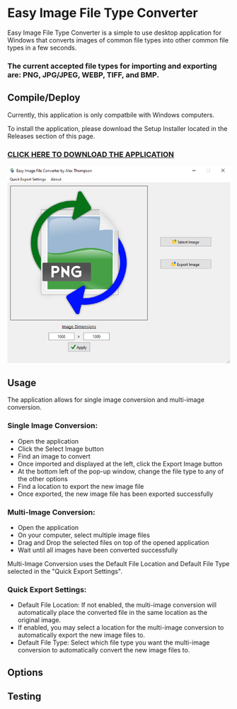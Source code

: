 # Easy Image File Type Converter

Easy Image File Type Converter is a simple to use desktop application for Windows that converts images of common file types into other common file types in a few seconds.<br/>
### The current accepted file types for importing and exporting are: PNG, JPG/JPEG, WEBP, TIFF, and BMP. 

## Compile/Deploy
Currently, this application is only compatbile with Windows computers.

To install the application, please download the Setup Installer located in the Releases section of this page.

### [CLICK HERE TO DOWNLOAD THE APPLICATION](https://github.com/AlexThomp1/Easy-Image-File-Type-Converter/releases/)

![Image of Application](media/MainImage.png)

## Usage
The application allows for single image conversion and multi-image conversion.

### Single Image Conversion:
- Open the application
- Click the Select Image button
- Find an image to convert
- Once imported and displayed at the left, click the Export Image button
- At the bottom left of the pop-up window, change the file type to any of the other options
- Find a location to export the new image file
- Once exported, the new image file has been exported successfully

### Multi-Image Conversion:
- Open the application
- On your computer, select multiple image files
- Drag and Drop the selected files on top of the opened application
- Wait until all images have been converted successfully

Multi-Image Conversion uses the Default File Location and Default File Type selected in the "Quick Export Settings".

### Quick Export Settings:
- Default File Location: If not enabled, the multi-image conversion will automatically place the converted file in the same location as the original image.
- If enabled, you may select a location for the multi-image conversion to automatically export the new image files to.
- Default File Type: Select which file type you want the multi-image conversion to automatically convert the new image files to.

## Options

## Testing

